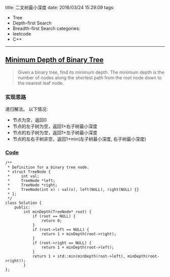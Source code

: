 title: 二叉树最小深度
date: 2016/03/24 15:29:09
tags:
- Tree
- Depth-first Search
- Breadth-first Search
categories:
- leetcode
- C++

---
## [Minimum Depth of Binary Tree](https://leetcode.com/problems/minimum-depth-of-binary-tree/)
> Given a binary tree, find its minimum depth.
> The minimum depth is the number of nodes along the shortest path from the root node down to the nearest leaf node.

### 实现思路
递归解法。
以下情况:
- 节点为空，返回0
- 节点的左子树为空，返回1+右子树最小深度
- 节点的右子树为空，返回1+左子树最小深度
- 节点的左右子树非空，返回1+min(左子树最小深度, 右子树最小深度)

### [Code](https://github.com/Finalcheat/leetcode/blob/master/src/Minimum-Depth-of-Binary-Tree.cpp)
```
/**
 * Definition for a binary tree node.
 * struct TreeNode {
 *     int val;
 *     TreeNode *left;
 *     TreeNode *right;
 *     TreeNode(int x) : val(x), left(NULL), right(NULL) {}
 * };
 */
class Solution {
    public:
        int minDepth(TreeNode* root) {
            if (root == NULL) {
                return 0;
            }
            if (root->left == NULL) {
                return 1 + minDepth(root->right);
            }
            if (root->right == NULL) {
                return 1 + minDepth(root->left);
            }
            return 1 + std::min(minDepth(root->left), minDepth(root->right));
        }
};
```
